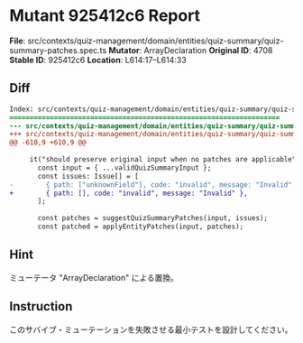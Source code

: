 # Mutant 925412c6 Report

**File**: src/contexts/quiz-management/domain/entities/quiz-summary/quiz-summary-patches.spec.ts
**Mutator**: ArrayDeclaration
**Original ID**: 4708
**Stable ID**: 925412c6
**Location**: L614:17–L614:33

## Diff

```diff
Index: src/contexts/quiz-management/domain/entities/quiz-summary/quiz-summary-patches.spec.ts
===================================================================
--- src/contexts/quiz-management/domain/entities/quiz-summary/quiz-summary-patches.spec.ts	original
+++ src/contexts/quiz-management/domain/entities/quiz-summary/quiz-summary-patches.spec.ts	mutated #4708
@@ -610,9 +610,9 @@
 
     it("should preserve original input when no patches are applicable", () => {
       const input = { ...validQuizSummaryInput };
       const issues: Issue[] = [
-        { path: ["unknownField"], code: "invalid", message: "Invalid" },
+        { path: [], code: "invalid", message: "Invalid" },
       ];
 
       const patches = suggestQuizSummaryPatches(input, issues);
       const patched = applyEntityPatches(input, patches);
```

## Hint

ミューテータ "ArrayDeclaration" による置換。

## Instruction

このサバイブ・ミューテーションを失敗させる最小テストを設計してください。
